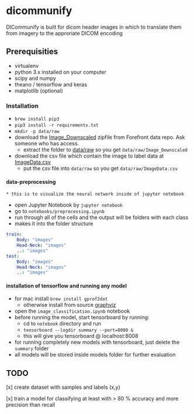 dicommunify
==============================

DICommunify is built for dicom header images in which to translate them from imagery to the approriate DICOM encoding

## Prerequisities

* virtualenv
* python 3.x installed on your computer
* scipy and numpy
* theano / tensorflow and keras
* matplotlib (optional)

### Installation

* ```brew install pip3```
* ```pip3 install -r requirements.txt```
* ```mkdir -p data/raw```
* download the [Image_Downscaled](https://www.dropbox.com/home/Analytics/R%C3%B6ntgenklassificering/data?preview=Image_Downscaled.zip) zipfile from Forefront data repo. Ask someone who has access.
    * extract the folder to [data/raw](data/raw) so you get ```data/raw/Image_Downscaled```
* download the csv file which contain the image to label data at [ImageData.csv](https://www.dropbox.com/home/Analytics/R%C3%B6ntgenklassificering/data?preview=ImageData.csv)
    * put the csv file into ```data/raw``` so you get ```data/raw/ImageData.csv```

#### data-preprocessing

    * this is to visualize the neural network inside of jupyter notebook
* open Jupyter Notebook by ```jupyter notebook```
* go to ```notebooks/preprocessing.ipynb```
* run through all of the cells and the output will be folders with each class
* makes it into the folder structure
``` yaml
train:
    Body: "images"
    Head-Neck: "images"
    ..: "images"
test:
    Body: "images"
    Head-Neck: "images"
    ..: "images"
```

#### installation of tensorflow and running any model

* for mac install ```brew install gprof2dot```
    * otherwise install from source [graphviz](http://www.graphviz.org/pub/graphviz/CURRENT/graphviz-working.tar.gz)
* open the ```image_classification.ipynb``` notebook
* before running the model, start tensorboard by running:
    * cd to ```notebook``` directory and run 
    * ```tensorboard --logdir summary --port=8008 &```
    * this will give you tensorboard @ localhost:8008
* for running completely new models with tensorboard, just delete the ```summary``` folder
* all models will be stored inside models folder for further evaluation

## TODO

[x] create dataset with samples and labels (x,y)

[x] train a model for classifying at least with > 80 % accuracy and more precision than recall